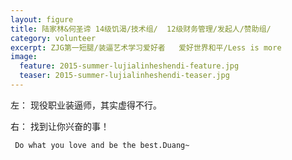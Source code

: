 ```yaml
---
layout: figure
title: 陆家林&何圣谛 14级饥渴/技术组/  12级财务管理/发起人/赞助组/  
category: volunteer
excerpt: ZJG第一短腿/装逼艺术学习爱好者   爱好世界和平/Less is more
image:
  feature: 2015-summer-lujialinheshendi-feature.jpg
  teaser: 2015-summer-lujialinheshendi-teaser.jpg
---
```


左： 现役职业装逼师，其实虚得不行。

右： 找到让你兴奋的事！

     Do what you love and be the best.Duang~
